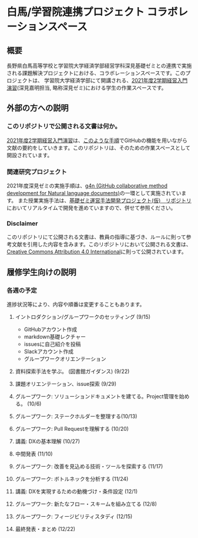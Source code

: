 # 白馬/学習院連携プロジェクト コラボレーションスペース

## 概要
長野県白馬高等学校と学習院大学経済学部経営学科深見基礎ゼミとの連携で実施される課題解決プロジェクトにおける、コラボレーションスペースです。このプロジェクトは、
学習院大学経済学部にて開講される、[2021年度2学期経営入門演習](https://github.com/icat-lab/icat_lab/blob/master/basic_seminar_undergrad/autumn_basic_seminar.md)(深見嘉明担当, 略称深見ゼミ)における学生の作業スペースです。

## 外部の方への説明
### このリポジトリで公開される文書は何か。
[2021年度2学期経営入門演習](https://github.com/icat-lab/icat_lab/blob/master/basic_seminar_undergrad/autumn_basic_seminar.md)は、[このような手順](https://github.com/icat-lab/icat_lab/blob/master/basic_seminar_undergrad/literature_review.md)でGitHubの機能を用いながら文献の要約をしていきます。このリポジトリは、そのための作業スペースとして開設されています。

### 関連研究プロジェクト
2021年度深見ゼミの実施手順は、[g4n \(GitHub collaborative method development for Natural language documents\)](https://github.com/icat-lab/g4n)の一環として実施されています。
また授業実施手法は、[基礎ゼミ運営手法開発プロジェクト(仮)　リポジトリ](https://github.com/icat-lab/seminar_design_hakuba/blob/main/README.md)においてリアルタイムで開発を進めていますので、併せて参照ください。

### Disclaimer
このリポジトリにて公開される文書は、教員の指導に基づき、ルールに則って参考文献を引用した内容を含みます。このリポジトリにおいて公開される文書は、[Creative Commons Attribution 4.0 International](https://github.com/icat-lab/ay2021spring_icatlab/blob/main/LICENSE)に則って公開されています。

## 履修学生向けの説明
### 各週の予定
進捗状況等により、内容や順番は変更することもあります。

1. イントロダクション/グループワークのセッティング (9/15)
    - GitHubアカウント作成
    - markdown基礎レクチャー
    - issuesに自己紹介を投稿
    - Slackアカウント作成
    - グループワークオリエンテーション

1. 資料探索手法を学ぶ。 (図書館ガイダンス) (9/22)

1. 課題オリエンテーション、issue探索  (9/29)

1. グループワーク: ソリューションドキュメントを建てる。Project管理を始める。  (10/6)

1. グループワーク: ステークホルダーを整理する(10/13)

1. グループワーク: Pull Requestを理解する (10/20)

1. 講義: DXの基本理解 (10/27)

1. 中間発表 (11/10)

1. グループワーク: 改善を見込める技術・ツールを探索する (11/17)

1. グループワーク: ボトルネックを分析する (11/24)

1. 講義: DXを実現するための動機づけ・条件設定  (12/1)

1. グループワーク: 新たなフロー・スキームを組み立てる (12/8)

1. グループワーク: フィージビリティスタディ (12/15)

1. 最終発表・まとめ (12/22)

